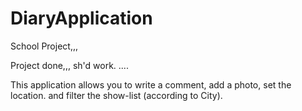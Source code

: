 # DiaryApplication

School Project,,, 

Project done,,, sh'd work.
....

This application allows you to write a comment, add a photo, set the location. and filter the show-list (according to City).

